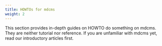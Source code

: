 ```yaml
---
title: HOWTOs for mdcms
weight: 2
---
```


This section provides in-depth guides on HOWTO do something on mdcms. They are neither tutorial nor reference. If you are unfamiliar with mdcms yet, read our introductory articles first.
